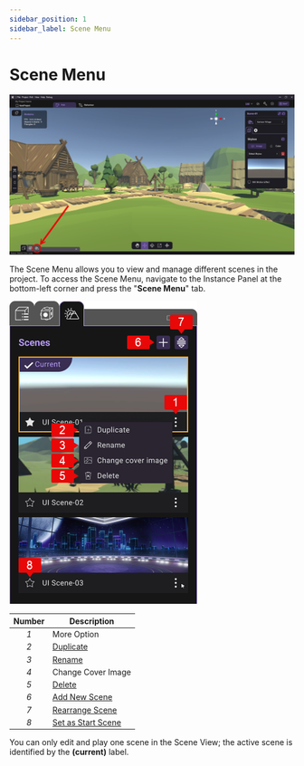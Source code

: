 ```yaml
---
sidebar_position: 1
sidebar_label: Scene Menu
---
```


# Scene Menu

![](/img/SceneMenu/OpenSceneMenu.png)

The Scene Menu allows you to view and manage different scenes in the project. To access the Scene Menu, navigate to the Instance Panel at the bottom-left corner and press the "**Scene Menu**" tab.

![](/img/SceneMenu/SceneMenu.png)

| Number | Description                                                                |
|:------:|----------------------------------------------------------------------------|
| *1*    | More Option                                                                |
| *2*    | [Duplicate](/PCMode/SceneManagement/DuplicateScene)                   |
| *3*    | [Rename](/PCMode/SceneManagement/RenameScene)                         |
| *4*    | Change Cover Image                                                         |
| *5*    | [Delete](/PCMode/SceneManagement/DeleteScene)                         |
| *6*    | [Add New Scene](/PCMode/SceneManagement/CreateNewScene)               |
| *7*    | [Rearrange Scene](/PCMode/SceneManagement/RearrangeScene)             |
| *8*    | [Set as Start Scene](/PCMode/SceneManagement/SetStartScene)           |

You can only edit and play one scene in the Scene View; the active scene is identified by the **(current)** label.